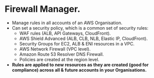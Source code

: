 # **Firewall Manager.**

* Manage rules in all accounts of an AWS Organisation.
* Can set a security policy, which is a common set of security rules:
    * WAF rules (ALB, API Gateways, CloudFront).
    * AWS Shield Advanced (ALB, CLB, NLB, Elastic IP, CloudFront).
    * Security Groups for EC2, ALB & ENI resources in a VPC.
    * AWS Network Firewall (VPC level).
    * Amazon Route 53 Resolver DNS Firewall.
    * Policies are created at the region level.
* **Rules are applied to new resources as they are created (good for compliance) across all & future accounts in your Organisations.**